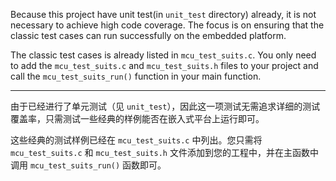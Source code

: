 Because this project have unit test(in `unit_test` directory) already, it is not necessary to achieve high code coverage. The focus is on ensuring that the classic test cases can run successfully on the embedded platform.

The classic test cases is already listed in `mcu_test_suits.c`. You only need to add the `mcu_test_suits.c` and `mcu_test_suits.h` files to your project and call the `mcu_test_suits_run()` function in your main function.

---

由于已经进行了单元测试（见 `unit_test`），因此这一项测试无需追求详细的测试覆盖率，只需测试一些经典的样例能否在嵌入式平台上运行即可。

这些经典的测试样例已经在 `mcu_test_suits.c` 中列出。您只需将 `mcu_test_suits.c` 和 `mcu_test_suits.h` 文件添加到您的工程中，并在主函数中调用 `mcu_test_suits_run()` 函数即可。
